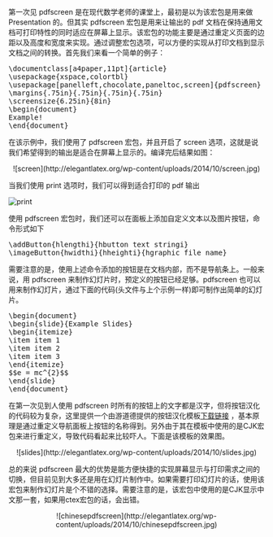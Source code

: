 第一次见 pdfscreen 是在现代数学老师的课堂上，最初是以为该宏包是用来做 Presentation 的。但其实 pdfscreen 宏包是用来让输出的 pdf 文档在保持通用文档可打印特性的同时适应在屏幕上显示。该宏包的功能主要是通过重定义页面的边距以及高度和宽度来实现。通过调整宏包选项，可以方便的实现从打印文档到显示文档之间的转换。首先我们来看一个简单的例子：

<pre class="lang:tex decode:true " >
\documentclass[a4paper,11pt]{article}
\usepackage{xspace,colortbl}
\usepackage[panelleft,chocolate,paneltoc,screen]{pdfscreen}
\margins{.75in}{.75in}{.75in}{.75in}
\screensize{6.25in}{8in}
\begin{document}
Example!
\end{document}
</pre>

在该示例中，我们使用了 pdfscreen 宏包，并且开启了 screen 选项，这就是说我们希望得到的输出是适合在屏幕上显示的。编译完后结果如图：

<center>![screen](http://elegantlatex.org/wp-content/uploads/2014/10/screen.jpg)</center>

当我们使用 print 选项时，我们可以得到适合打印的 pdf 输出

![print](http://elegantlatex.org/wp-content/uploads/2014/10/print.jpg)

使用 pdfscreen 宏包时，我们还可以在面板上添加自定义文本以及图片按钮，命令形式如下

<pre class="lang:tex decode:true " >
\addButton{hlengthi}{hbutton text stringi}
\imageButton{hwidthi}{hheighti}{hgraphic file name}
</pre>

需要注意的是，使用上述命令添加的按钮是在文档内部，而不是导航条上。一般来说，用 pdfscreen 来制作幻灯片时，预定义的按钮已经足够。pdfscreen 也可以用来制作幻灯片，通过下面的代码(头文件与上个示例一样)即可制作出简单的幻灯片。

<pre class="lang:tex decode:true " >
\begin{document}
\begin{slide}{Example Slides}
\begin{itemize}
\item item 1
\item item 2
\item item 3
\end{itemize}
$$e = mc^{2}$$
\end{slide}
\end{document}
</pre>

在第一次见到人使用 pdfscreen 时所有的按钮上的文字都是汉字，但将按钮汉化的代码较为复杂，这里提供一个由游道德提供的按钮汉化模板[下载链接](http://pan.baidu.com/s/1dDEM5Br) ，基本原理是通过重定义导航面板上按钮的名称得到。另外由于其在模板中使用的是CJK宏包来进行重定义，导致代码看起来比较吓人。下面是该模板的效果图。

<center> ![slides](http://elegantlatex.org/wp-content/uploads/2014/10/slides.jpg) </center>

总的来说 pdfscreen 最大的优势是能方便快捷的实现屏幕显示与打印需求之间的切换，但目前见到大多还是用在幻灯片制作中。如果需要打印幻灯片的话，使用该宏包来制作幻灯片是个不错的选择。需要注意的是，该宏包中使用的是CJK显示中文那一套，如果用ctex宏包的话，会出错。

<center>![chinesepdfscreen](http://elegantlatex.org/wp-content/uploads/2014/10/chinesepdfscreen.jpg)</center>
